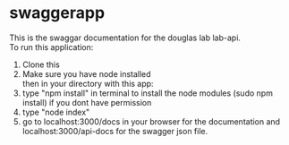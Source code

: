 # swaggerapp
This is the swaggar documentation for the douglas lab lab-api. <br>
To run this application: <br>
1. Clone this <br>
2. Make sure you have node installed <br>
then in your directory with this app: <br>
3. type "npm install" in terminal to install the node modules (sudo npm install) if you dont have permission <br>
4. type "node index" <br>
5. go to localhost:3000/docs in your browser for the documentation and localhost:3000/api-docs for the swagger json file.
